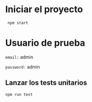 # Iniciar el proyecto 
```
 npm start
```

# Usuario de prueba
`email:` admin

`password:` admin

## Lanzar los tests unitarios
```
npm run test
```

